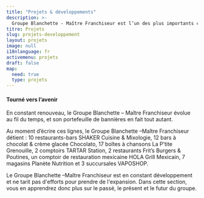 ```yaml
---
title: "Projets & développements"
description: >-
  Groupe Blanchette - Maître Franchiseur est l’un des plus importants courtiers en franchises. Acheter une franchise tel que le Shaker, Chocolato et plus encore!
titre: Projets
slug: projets-developpement
layout: projets
image: null
i18nlanguage: fr
activemenu: projets
draft: false
map:
  need: true
  type: projets
---
```

#### Tourné vers l’avenir

En constant renouveau, le Groupe Blanchette – Maître Franchiseur évolue au fil du temps, et son portefeuille de bannières en fait tout autant. 

Au moment d’écrire ces lignes, le Groupe Blanchette –Maître Franchiseur détient : 10 restaurants-bars SHAKER Cuisine & Mixologie, 12 bars à chocolat & crème glacée Chocolato, 17 boîtes à chansons La P’tite Grenouille, 2 comptoirs TARTAR Station, 2 restaurants Frit’s Burgers & Poutines, un comptoir de restauration mexicaine HOLA Grill Mexicain, 7 magasins Planète Nutrition et 3 succursales VAPOSHOP. 

Le Groupe Blanchette –Maître Franchiseur est en constant développement et ne tarit pas d'efforts pour prendre de l'expansion. Dans cette section, vous en apprendrez donc plus sur le passé, le présent et le futur du groupe. 
